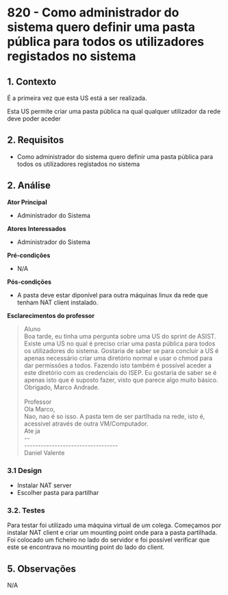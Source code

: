 # 820 - Como administrador do sistema quero definir uma pasta pública para todos os utilizadores registados no sistema

## 1. Contexto

É a primeira vez que esta US está a ser realizada.

Esta US permite criar uma pasta pública na qual qualquer utilizador da rede deve poder aceder


## 2. Requisitos
* Como administrador do sistema quero definir uma pasta pública para todos os utilizadores registados no sistema

## 2. Análise

**Ator Principal**

* Administrador do Sistema

**Atores Interessados**

* Administrador do Sistema

**Pré-condições**

* N/A

**Pós-condições**

* A pasta deve estar diponível para outra máquinas linux da rede que tenham NAT client instalado.

**Esclarecimentos do professor**
>Aluno </br>Boa tarde, eu tinha uma pergunta sobre uma US do sprint de ASIST. Existe uma US no qual é preciso criar uma pasta pública para todos os utilizadores do sistema. Gostaria de saber se para concluir a US é apenas necessário criar uma diretório normal e usar o chmod para dar permissões a todos. Fazendo isto também é possível aceder a este diretório com as credenciais do ISEP. Eu gostaria de saber se é apenas isto que é suposto fazer, visto que parece algo muito básico.</br>Obrigado, Marco Andrade.</br></br>Professor</br>Ola Marco,</br>
Nao, nao é so isso. A pasta tem de ser partlhada na rede, isto é, acessivel através de outra VM/Computador.</br>Ate ja</br>--</br>----------------------------------</br>Daniel Valente
### 3.1 Design
* Instalar NAT server
* Escolher pasta para partilhar

### 3.2. Testes

Para testar foi utilizado uma máquina virtual de um colega. Começamos por instalar NAT client e criar um mounting point onde para a pasta partilhada. Foi colocado um ficheiro no lado do servidor e foi possível verificar que este se encontrava no mounting point do lado do client.

## 5. Observações
N/A